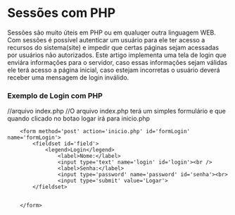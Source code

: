 <h1> Sessões com PHP</h1>

<p> Sessões são muito úteis em PHP ou em qualuqer outra linguagem WEB.
		Com sessões é possível autenticar um usuário para ele ter acesso a recursos do sistema(site)
		e impedir que certas páginas sejam acessadas por usuários não autorizados.
		Este artigo implementa uma tela de login que enviára informações para o servidor,
		caso essas informações sejam válidas ele terá acesso a página inicial, caso estejam incorretas
		o usuário deverá receber uma mensagem de login inválido.	

</p>
<h3>Exemplo de Login com PHP</h3>

//arquivo index.php
//O arquivo index.php terá um simples formulário e que quando clicado no botao logar
irá para inicio.php


		<form method='post' action='inicio.php' id='formLogin' name='formLogin'>
			<fieldset id='field'>
				<legend>Login</legend>
					<label>Nome:</label>
					<input type='text' name='login' id='login'><br />
					<label>Senha:</label>
					<input type='password' name='password' id='senha'><br>
					<input type='submit' value='Logar'>
			</fieldset>


		</form>
	




